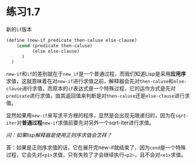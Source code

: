 # 练习1.7

新的`if`版本

```lisp
(define (new-if predicate then-caluse else-clause)
  	(cond (predicate then-caluse)
      	  (else else-clause)
      )
  )
```

`new-if`和`if`的差别就在于`new_if`是一个普通过程，而我们知道Lisp是采用**应用序**求值，这就意味着在对`new-if`进行求值之前，解释器会先对`then-caluse`和`else-clause`进行求值，而原本的`if`表达式是一个特殊过程，它的运作方式是先对`predicate`进行求值，由其返回值来判断是对`then-caluse`还是`else-clause`进行求值。

显然如果用`new-if`来写求平方根的程序，显然是会出现无限递归的，因为在`sqrt-iter`对**普通过程**`new-if`求值前要先对另外一个sqrt-iter进行求值。



*问：如果lisp解释器是使用正则序求值会怎样？*

答：如果是正则序求值的话，它在展开完new-if就结束了，因为`cond`是一个特殊过程，它会先对`<p1>`求值，只有失败了才会继续执行`<p2>`，且不会对`<e1>`求值。